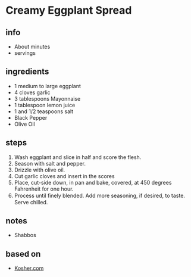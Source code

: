 # Creamy Eggplant Spread

## info  
* About  minutes  
* servings  

## ingredients
- 1 medium to large eggplant
- 4 cloves garlic
- 3 tablespoons Mayonnaise
- 1 tablespoon lemon juice
- 1 and 1/2 teaspoons salt
- Black Pepper
- Olive Oil

## steps  
1. Wash eggplant and slice in half and score the flesh.
2. Season with salt and pepper.
3. Drizzle with olive oil.
4. Cut garlic cloves and insert in the scores
5. Place, cut-side down, in pan and bake, covered, at 450 degrees Fahrenheit for one hour.
6. Process until ﬁnely blended. Add more seasoning, if desired, to taste. Serve chilled.

## notes  
* Shabbos

## based on  
* [Kosher.com](https://www.kosher.com/recipe/creamy-eggplant-spread-5430)

